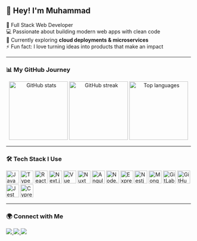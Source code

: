 <h2 align="left">👋 Hey! I'm Muhammad</h2>

<p align="left">
  🚀 Full Stack Web Developer <br/>
  💻 Passionate about building modern web apps with clean code <br/>
  🌱 Currently exploring <b>cloud deployments & microservices</b> <br/>
  ⚡ Fun fact: I love turning ideas into products that make an impact
</p>

---

### 📊 My GitHub Journey

<div align="center">
  <img src="https://github-readme-stats.vercel.app/api?username=Mukhammad-amin-ai&show_icons=true&count_private=true&theme=radical&hide_border=true" height="160" alt="GitHub stats" />
  <img src="https://streak-stats.demolab.com?user=Mukhammad-amin-ai&theme=radical&hide_border=true" height="160" alt="GitHub streak" />
  <img src="https://github-readme-stats.vercel.app/api/top-langs?username=Mukhammad-amin-ai&layout=compact&langs_count=6&theme=radical&hide_border=true" height="160" alt="Top languages" />
</div>

---

### 🛠️ Tech Stack I Use

<div align="left">
  <!-- Core -->
  <img src="https://cdn.jsdelivr.net/gh/devicons/devicon/icons/javascript/javascript-original.svg" height="35" alt="JavaScript"/>
  <img src="https://cdn.jsdelivr.net/gh/devicons/devicon/icons/typescript/typescript-original.svg" height="35" alt="TypeScript"/>

  <!-- Frontend -->
  <img src="https://cdn.jsdelivr.net/gh/devicons/devicon/icons/react/react-original.svg" height="35" alt="React"/>
  <img src="https://cdn.jsdelivr.net/gh/devicons/devicon/icons/nextjs/nextjs-original.svg" height="35" alt="Next.js"/>
  <img src="https://cdn.jsdelivr.net/gh/devicons/devicon/icons/vuejs/vuejs-original.svg" height="35" alt="Vue"/>
  <img src="https://cdn.jsdelivr.net/gh/devicons/devicon/icons/nuxtjs/nuxtjs-original.svg" height="35" alt="Nuxt"/>
  <img src="https://cdn.jsdelivr.net/gh/devicons/devicon/icons/angularjs/angularjs-original.svg" height="35" alt="Angular"/>

  <!-- Backend -->
  <img src="https://cdn.jsdelivr.net/gh/devicons/devicon/icons/nodejs/nodejs-original.svg" height="35" alt="Node.js"/>
  <img src="https://cdn.jsdelivr.net/gh/devicons/devicon/icons/express/express-original.svg" height="35" alt="Express"/>
  <img src="https://cdn.jsdelivr.net/gh/devicons/devicon@latest/icons/nestjs/nestjs-original.svg" height="35" alt="Nestjs"/>
  <img src="https://cdn.jsdelivr.net/gh/devicons/devicon/icons/mongodb/mongodb-original.svg" height="35" alt="MongoDB"/>

  <!-- Tools -->
  <img src="https://cdn.jsdelivr.net/gh/devicons/devicon/icons/gitlab/gitlab-original.svg" height="35" alt="GitLab"/>
  <img src="https://cdn.jsdelivr.net/gh/devicons/devicon/icons/github/github-original.svg" height="35" alt="GitHub"/>

  <!-- Testing -->
  <img src="https://cdn.jsdelivr.net/gh/devicons/devicon/icons/jest/jest-plain.svg" height="35" alt="Jest"/>
  <img src="https://cdn.jsdelivr.net/gh/devicons/devicon/icons/cypressio/cypressio-plain.svg" height="35" alt="Cypress"/>
</div>

---

### 🌍 Connect with Me
<p align="left">
  <a href="https://github.com/Mukhammad-amin-ai" target="_blank">
    <img src="https://img.shields.io/badge/GitHub-0D1117?style=for-the-badge&logo=github&logoColor=white" />
  </a>
  <a href="https://t.me/yourusername" target="_blank">
    <img src="https://img.shields.io/badge/Telegram-0D1117?style=for-the-badge&logo=telegram&logoColor=26A5E4" />
  </a>
  <a href="mailto:aminahmadov123@gmail.com">
    <img src="https://img.shields.io/badge/Email-0D1117?style=for-the-badge&logo=gmail&logoColor=red" />
  </a>
</p>




